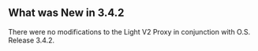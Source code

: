 
## What was New in 3.4.2

There were no modifications to the Light V2 Proxy in conjunction with O.S. Release 3.4.2.